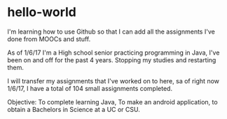# hello-world
I'm learning how to use Github so that I can add all the assignments I've done from MOOCs and stuff.

As of 1/6/17 I'm a High school senior practicing programming in Java, I've been on and off for the past 4 years. Stopping my studies and restarting them.

I will transfer my assignments that I've worked on to here, sa of right now 1/6/17, I have a total of 104 small assignments completed.

Objective: To complete learning Java,
           To make an android application,
           to obtain a Bachelors in Science at a UC or CSU.
           
           
